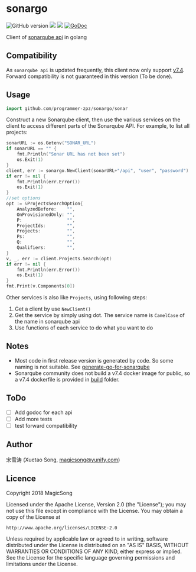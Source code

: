 # sonargo

![GitHub version](https://img.shields.io/badge/version-v0.0.1-brightgreen.svg?logo=appveyor&longCache=true&style=flat)
![](https://sonarcloud.io/api/project_badges/measure?project=cloudbases_sonargo&metric=alert_status)  ![](https://goreportcard.com/badge/github.com/magicsong/sonargo)
[![GoDoc](https://godoc.org/github.com/magicsong/sonargo/sonar?status.svg)](https://godoc.org/github.com/programmer-zpz/sonargo/sonar)

Client of [sonarqube api](https://sonarcloud.io/web_api) in golang
## Compatibility
As `sonarqube api` is updated frequently, this client now only support [v7.4](https://www.sonarqube.org/sonarqube-7-4/). Forward compatibility is not  guaranteed in this version (To be done).

## Usage

```go
import github.com/programmer-zpz/sonargo/sonar
```

Construct a new Sonarqube client, then use the various services on the client to access different parts of the Sonarqube API. For example, to list all projects:

```go
sonarURL := os.Getenv("SONAR_URL")
if sonarURL == "" {
    fmt.Println("Sonar URL has not been set")
    os.Exit(1)
}
client, err := sonargo.NewClient(sonarURL+"/api", "user", "password")
if err != nil {
    fmt.Println(err.Error())
    os.Exit(1)
}
//set options
opt := &ProjectsSearchOption{
    AnalyzedBefore:    "",
    OnProvisionedOnly: "",
    P:                 "",
    ProjectIds:        "",
    Projects:          "",
    Ps:                "",
    Q:                 "",
    Qualifiers:        "",
}
v, _, err := client.Projects.Search(opt)
if err != nil {
    fmt.Println(err.Error())
    os.Exit(1)
}
fmt.Print(v.Components[0])
```

Other services is also like `Projects`, using following steps:
1. Get a client  by use `NewClient()`
2. Get the service by simply using dot. The service name is `CamelCase` of the name in sonarqube api
3. Use functions of each service to do what you want to do

## Notes
- Most code in first release version is generated by code. So some naming is not suitable. See [generate-go-for-sonarqube](https://github.com/magicsong/generate-go-for-sonarqube)
- Sonarqube community does not build a v7.4 docker image for public, so a v7.4 dockerfile is provided in [build](https://github.com/cloudbases/sonargo/tree/master/build) folder. 

## ToDo
* [ ] Add godoc for each api
* [ ] Add more tests
* [ ] test forward compatibility
## Author

宋雪涛 (Xuetao Song, magicsong@yunify.com)

## Licence
Copyright 2018 MagicSong 

Licensed under the Apache License, Version 2.0 (the "License");
you may not use this file except in compliance with the License.
You may obtain a copy of the License at

    http://www.apache.org/licenses/LICENSE-2.0

Unless required by applicable law or agreed to in writing, software
distributed under the License is distributed on an "AS IS" BASIS,
WITHOUT WARRANTIES OR CONDITIONS OF ANY KIND, either express or implied.
See the License for the specific language governing permissions and
limitations under the License.